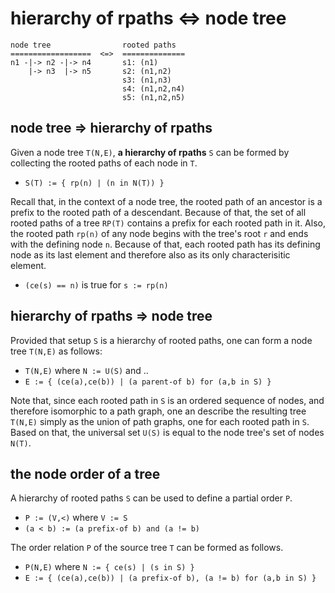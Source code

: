 
<!-- ======================================================================= -->
# hierarchy of rpaths <=> node tree

```
node tree                rooted paths
==================  <=>  ==============
n1 -|-> n2 -|-> n4       s1: (n1)
    |-> n3  |-> n5       s2: (n1,n2)
                         s3: (n1,n3)
                         s4: (n1,n2,n4)
                         s5: (n1,n2,n5)
```

<!-- ======================================================================= -->
## node tree => hierarchy of rpaths

Given a node tree `T(N,E)`, **a hierarchy of rpaths** `S` can be formed by
collecting the rooted paths of each node in `T`.

* `S(T) := { rp(n) | (n in N(T)) }`

Recall that, in the context of a node tree, the rooted path of an ancestor is
a prefix to the rooted path of a descendant. Because of that, the set of all
rooted paths of a tree `RP(T)` contains a prefix for each rooted path in it.
Also, the rooted path `rp(n)` of any node begins with the tree's root `r` and
ends with the defining node `n`. Because of that, each rooted path has its
defining node as its last element and therefore also as its only
characterisitic element.

* `(ce(s) == n)` is true for `s := rp(n)`

<!-- ======================================================================= -->
## hierarchy of rpaths => node tree

Provided that setup `S` is a hierarchy of rooted paths,
one can form a node tree `T(N,E)` as follows:

* `T(N,E)` where `N := U(S)` and ..
* `E := { (ce(a),ce(b)) | (a parent-of b) for (a,b in S) }`

Note that, since each rooted path in `S` is an ordered sequence of nodes, and
therefore isomorphic to a path graph, one an describe the resulting tree `T(N,E)`
simply as the union of path graphs, one for each rooted path in `S`. Based on
that, the universal set `U(S)` is equal to the node tree's set of nodes `N(T)`.

<!-- ======================================================================= -->
## the node order of a tree

A hierarchy of rooted paths `S` can be used to define a partial order `P`.

* `P := (V,<)` where `V := S`
* `(a < b) := (a prefix-of b) and (a != b)`

The order relation `P` of the source tree `T` can be formed as follows.

* `P(N,E)` where `N := { ce(s) | (s in S) }`
* `E := { (ce(a),ce(b)) | (a prefix-of b), (a != b) for (a,b in S) }`
